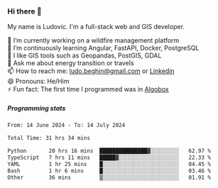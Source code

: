 ### Hi there 👋

My name is Ludovic. I'm a full-stack web and GIS developer.

 🔭 I’m currently working on a wildfire management platform<br/>
 🌱 I’m continuously learning Angular, FastAPI, Docker, PostgreSQL<br/>
 👯 I like GIS tools such as Geopandas, PostGIS, GDAL<br/>
 💬 Ask me about energy transition or travels<br/>
 📫 How to reach me: ludo.beghin@gmail.com or [Linkedin](https://www.linkedin.com/in/ludovic-beghin/)<br/>
 😄 Pronouns: He/Him<br/>
 ⚡ Fun fact: The first time I programmed was in [Algobox](https://fr.wikipedia.org/wiki/Algobox)<br/>

##### Programming stats
<!--START_SECTION:waka-->

```txt
From: 14 June 2024 - To: 14 July 2024

Total Time: 31 hrs 34 mins

Python       20 hrs 16 mins  ███████████████▓░░░░░░░░░   62.97 %
TypeScript   7 hrs 11 mins   █████▓░░░░░░░░░░░░░░░░░░░   22.33 %
YAML         1 hr 25 mins    █░░░░░░░░░░░░░░░░░░░░░░░░   04.45 %
Bash         1 hr 6 mins     █░░░░░░░░░░░░░░░░░░░░░░░░   03.46 %
Other        36 mins         ▒░░░░░░░░░░░░░░░░░░░░░░░░   01.91 %
```

<!--END_SECTION:waka-->

